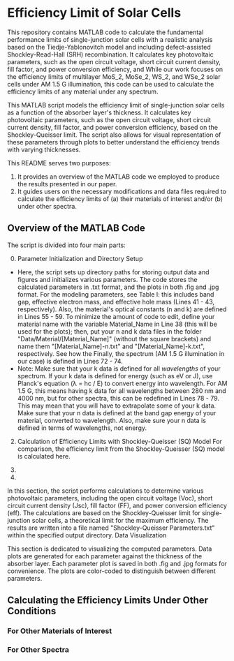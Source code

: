 # Efficiency Limit of Solar Cells
This repository contains MATLAB code to calculate the fundamental performance limits of single-junction solar cells with a realistic analysis based on the Tiedje-Yablonovitch model and including defect-assisted Shockley-Read-Hall (SRH) recombination. It calculates key photovoltaic parameters, such as the open circuit voltage, short circuit current density, fill factor, and power conversion efficiency, and While our work focuses on the efficiency limits of multilayer MoS_2, MoSe_2, WS_2, and WSe_2 solar cells under AM 1.5 G illumination, this code can be used to calculate the efficiency limits of any material under any spectrum.

This MATLAB script models the efficiency limit of single-junction solar cells as a function of the absorber layer's thickness. It calculates key photovoltaic parameters, such as the open circuit voltage, short circuit current density, fill factor, and power conversion efficiency, based on the Shockley-Queisser limit. The script also allows for visual representation of these parameters through plots to better understand the efficiency trends with varying thicknesses.

This README serves two purposes:
1. It provides an overview of the MATLAB code we employed to produce the results presented in our paper.
2. It guides users on the necessary modifications and data files required to calculate the efficiency limits of (a) their materials of interest and/or (b) under other spectra.

## Overview of the MATLAB Code
The script is divided into four main parts:

0. Parameter Initialization and Directory Setup
- Here, the script sets up directory paths for storing output data and figures and initializes various parameters. The code stores the calculated parameters in .txt format, and the plots in both .fig and .jpg format. For the modeling parameters, see Table I: this includes band gap, effective electron mass, and effective hole mass (Lines 41 - 43, respectively). Also, the material's optical constants (n and k) are defined in Lines 55 - 59. To minimize the amount of code to edit, define your material name with the variable Material_Name in Line 38 (this will be used for the plots); then, put your n and k data files in the folder "Data/Material/[Material_Name]" (without the square brackets) and name them "[Material_Name]-n.txt" and "[Material_Name]-k.txt", respectively. See how the Finally, the spectrum (AM 1.5 G illumination in our case) is defined in Lines 72 - 74.
- Note: Make sure that your k data is defined for all *wavelengths* of your spectrum. If your k data is defined for energy (such as eV or J), use Planck's equation (λ = hc / E) to convert energy into wavelength. For AM 1.5 G, this means having k data for all wavelengths between 280 nm and 4000 nm, but for other spectra, this can be redefined in Lines 78 - 79. This may mean that you will have to extrapolate some of your k data. Make sure that your n data is defined at the band gap energy of your material, converted to wavelength. Also, make sure your n data is defined in terms of wavelengths, not energy.

2. Calculation of Efficiency Limits with Shockley-Queisser (SQ) Model
For comparison, the efficiency limit from the Shockley-Queisser (SQ) model is calculated here.
  
4.
5. 


In this section, the script performs calculations to determine various photovoltaic parameters, including the open circuit voltage (Voc), short circuit current density (Jsc), fill factor (FF), and power conversion efficiency (eff).
The calculations are based on the Shockley-Queisser limit for single-junction solar cells, a theoretical limit for the maximum efficiency.
The results are written into a file named "Shockley-Queisser Parameters.txt" within the specified output directory.
Data Visualization

This section is dedicated to visualizing the computed parameters.
Data plots are generated for each parameter against the thickness of the absorber layer.
Each parameter plot is saved in both .fig and .jpg formats for convenience.
The plots are color-coded to distinguish between different parameters.

## Calculating the Efficiency Limits Under Other Conditions


### For Other Materials of Interest

### For Other Spectra
